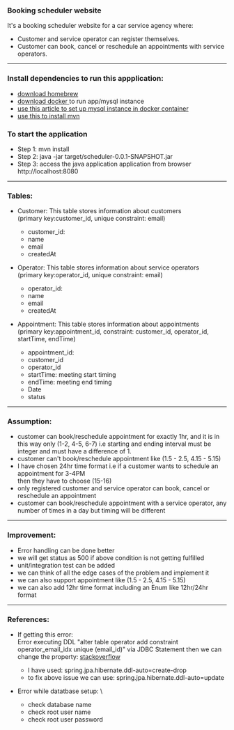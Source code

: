 ### Booking scheduler website

It's a booking scheduler website for a car service agency where:

- Customer and service operator can register themselves.
- Customer can book, cancel or reschedule an appointments with service operators.

---

### Install dependencies to run this appplication:

- [download homebrew](https://brew.sh/)
- [download docker ](https://docs.docker.com/desktop/install/mac-install/) to run app/mysql instance
- [use this article to set up mysql instance in docker container](https://www.appsdeveloperblog.com/how-to-start-mysql-in-docker-container/)
- [use this to install mvn](https://formulae.brew.sh/formula/maven)


### To start the application
- Step 1: mvn install
- Step 2: java -jar target/scheduler-0.0.1-SNAPSHOT.jar
- Step 3: access the java application application from browser
  http://localhost:8080

---

### Tables:

- Customer: This table stores information about customers \
  (primary key:customer_id, unique constraint: email)
    - customer_id:
    - name
    - email
    - createdAt

- Operator: This table stores information about service operators \
  (primary key:operator_id, unique constraint: email)
    - operator_id:
    - name
    - email
    - createdAt

- Appointment: This table stores information about appointments \
  (primary key:appointment_id, constraint: customer_id, operator_id, startTime, endTime)
    - appointment_id:
    - customer_id
    - operator_id
    - startTime: meeting start timing
    - endTime: meeting end timing
    - Date
    - status

---

### Assumption:

- customer can book/reschedule appointment for exactly 1hr, and it is in this way only (1-2, 4-5, 6-7)
  i.e starting and ending interval must be integer and must have a difference of 1.
- customer can't book/reschedule appointment like (1.5 - 2.5, 4.15 - 5.15)
- I have chosen 24hr time format i.e if a customer wants to schedule an appointment for 3-4PM  
  then they have to choose (15-16)
- only registered customer and service operator can book, cancel or reschedule an appointment
- customer can book/reschedule appointment with a service operator, any number of times
  in a day but timing will be different

---

### Improvement:

- Error handling can be done better
- we will get status as 500 if above condition is not getting fulfilled
- unit/integration test can be added
- we can think of all the edge cases of the problem and implement it
- we can also support appointment like (1.5 - 2.5, 4.15 - 5.15)
- we can also add 12hr time format including an Enum like 12hr/24hr format

---
### References:

- If getting this error: \
  Error executing DDL "alter table operator add constraint operator_email_idx unique (email_id)"
  via JDBC Statement then we can change the property:
[stackoverflow](https://stackoverflow.com/questions/438146/what-are-the-possible-values-of-the-hibernate-hbm2ddl-auto-configuration-and-wha/1689769#1689769)

  - I have used: spring.jpa.hibernate.ddl-auto=create-drop
  - to fix above issue we can use: spring.jpa.hibernate.ddl-auto=update
  
- Error while datatbase setup: \
  - check database name
  - check root user name
  - check root user password









